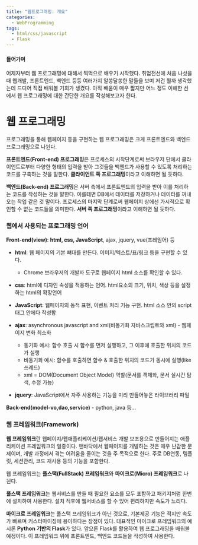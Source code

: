 ```yaml
---
title: "웹프로그래밍: 개요"
categories:	
  - WebProgramming
tags:
  - html/css/javascript
  - Flask
---
```


#### 들어가며

어제자부터 웹 프로그래밍에 대해서 찍먹으로 배우기 시작했다. 취업전선에 처음 나섰을 때 웹개발, 프론트엔드, 백엔드 등등 여러가지 알쏭달쏭한 말들을 보며 저건 뭘까 생각했는데 드디어 직접 배워볼 기회가 생겼다. 아직 배움이 매우 짧지만 어느 정도 이해한 선에서 웹 프로그래밍에 대한 간단한 개요를 작성해보고자 한다.



# 웹 프로그래밍

프로그래밍을 통해 웹페이지 등을 구현하는 웹 프로그래밍은 크게 프론트엔드와 백엔드 프로그래밍으로 나뉜다.

**프론트엔드(Front-end) 프로그래밍**은 프로세스의 시작단계로써 브라우저 단에서 클라이언트로부터 다양한 형태의 입력을 받아 그것들을 백엔드가 사용할 수 있도록 처리하는 코드를 구축하는 것을 말한다. **클라이언트 쪽 프로그래밍**이라고 이해하면 될 듯하다.

**백엔드(Back-end) 프로그래밍**은 서버 측에서 프론트엔드의 입력을 받아 이를 처리하는 코드를 작성하는 것을 말한다. 이를테면 DB에서 데이터를 저장하거나 데이터를 꺼내오는 작업 같은 것 말이다. 프로세스의 마지막 단계로써 웹페이지 상에선 가시적으로 확인할 수 없는 코드들을 의미한다. **서버 쪽 프로그래밍**이라고 이해하면 될 듯하다.



### 웹에서 사용되는 프로그래밍 언어

**Front-end(view)**: **html, css, JavaScript**, ajax, jquery, vue(프레임어) 등

- **html**: 웹 페이지의 기본 뼈대를 만든다. 이미지/텍스트/표/링크 등을 구현할 수 있다.

  - Chrome 브라우저의 개발자 도구로 웹페이지 html 소스를 확인할 수 있다.

- **css**: html에 디자인 속성을 적용하는 언어. html요소의 크기, 위치, 색상 등을 설정하는 html의 확장언어

- **JavaScript**: 웹페이지의 동적 표현, 이벤트 처리 기능 구현. html 소스 안의 script 태그 안에다 작성함

- **ajax**: asynchronous javascript and xml(비동기화 자바스크립트와 xml) - 웹페이지 변화 최소화

  - 동기화 예시: 함수 호출 시 함수를 먼저 실행하고, 그 이후에 호출한 위치의 코드가 실행
  - 비동기화 예시: 함수를 호출하면 함수 & 호출한 위치의 코드가 동시에 실행(like 쓰레드)
  - xml = DOM(Document Object Model) 역할(문서를 객체화, 문서 실시간 탐색, 수정 가능)

- **jquery**: JavaScript에서 자주 사용하는 기능을 미리 만들어놓은 라이브러리 파일

  

**Back-end(model-vo,dao,service)** - python, java 등...



### 웹 프레임워크(Framework)

**웹 프레임워크**란 웹페이지/웹애플리케이션/웹서비스 개발 보조용으로 만들어지는 애플리케이션 프레임워크의 일종이다. 맨바닥에서 웹페이지를 개발하는 것은 매우 난감한 문제이며, 개발 과정에서 겪는 어려움을 줄이는 것을 주 목적으로 한다. 주로 DB연동, 템플릿, 세션관리, 코드 재사용 등의 기능을 포함한다.

웹 프레임워크는 **풀스택(FullStack) 프레임워크**와 **마이크로(Micro) 프레임워크**로 나뉜다.

**풀스택 프레임워크**는 웹서비스를 만들 때 필요한 요소를 모두 포함하고 패키지처럼 한번에 설치하여 사용한다. 설치 직후에 웹서비스를 할 수 있어 편리하지만 속도가 느리다.

**마이크로 프레임워크**는 풀스택 프레임워크가 아닌 것으로, 기본제공 기능은 적지만 속도가 빠르며 커스터마이징에 용이하다는 장점이 있다. 대표적인 마이크로 프레임워크의 예시론 **Python 기반의 Flask**가 있다. 앞으론 Flask를 활용하여 웹 프로그래밍을 배워볼 예정이다. 이 프레임워크 위에 프론트엔드, 백엔드 코드들을 작성하여 사용한다.
